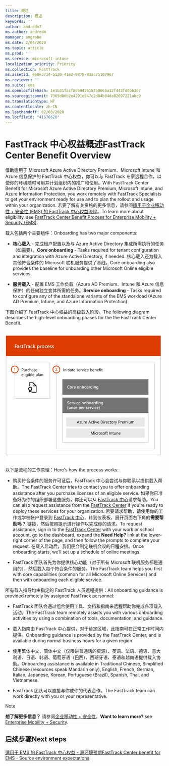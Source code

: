 ```yaml
---
title: 概述
description: 概述
keywords: ''
author: andredm7
ms.author: andredm
manager: angrobe
ms.date: 2/04/2020
ms.topic: article
ms.prod: ''
ms.service: microsoft-intune
localization_priority: Priority
ms.collection: FastTrack
ms.assetid: e60e3714-5120-41e2-9878-83ac75107967
ms.reviewer: ''
ms.suite: ems
ms.openlocfilehash: 1e1b31facf8d69426157a006ba32f443fd0bb3d7
ms.sourcegitcommit: 7365d80b2e4291e547c2d84b94da02697221abc9
ms.translationtype: HT
ms.contentlocale: zh-CN
ms.lasthandoff: 02/03/2020
ms.locfileid: "41676620"
---
```

# <a name="fasttrack-center-benefit-overview"></a><span data-ttu-id="a02c6-103">FastTrack 中心权益概述</span><span class="sxs-lookup"><span data-stu-id="a02c6-103">FastTrack Center Benefit Overview</span></span>

<span data-ttu-id="a02c6-104">借助适用于 Microsoft Azure Active Directory Premium、Microsoft Intune 和 Azure 信息保护的 FastTrack 中心权益，你可以与 FastTrack 专家远程合作，以使你的环境随时可用并计划组织内的推广和使用。</span><span class="sxs-lookup"><span data-stu-id="a02c6-104">With FastTrack Center Benefit for Microsoft Azure Active Directory Premium, Microsoft Intune, and Azure Information Protection, you work remotely with FastTrack Specialists to get your environment ready for use and to plan the rollout and usage within your organization.</span></span> <span data-ttu-id="a02c6-105">若要了解有关资格的更多信息，请参阅[适用于企业移动性 + 安全性 (EMS) 的 FastTrack 中心权益流程](EMS-fasttrack-process.md)。</span><span class="sxs-lookup"><span data-stu-id="a02c6-105">To learn more about eligibility, see [FastTrack Center Benefit Process for Enterprise Mobility + Security (EMS)](EMS-fasttrack-process.md).</span></span>

<span data-ttu-id="a02c6-106">载入包括两个主要组件：</span><span class="sxs-lookup"><span data-stu-id="a02c6-106">Onboarding has two major components:</span></span>

-   <span data-ttu-id="a02c6-107">**核心载入** - 完成租户配置以及与 Azure Active Directory 集成所需执行的任务（如需要）。</span><span class="sxs-lookup"><span data-stu-id="a02c6-107">**Core onboarding** - Tasks required for tenant configuration and integration with Azure Active Directory, if needed.</span></span> <span data-ttu-id="a02c6-108">核心载入还为载入其他符合条件的 Microsoft 联机服务提供了基线。</span><span class="sxs-lookup"><span data-stu-id="a02c6-108">Core onboarding also provides the baseline for onboarding other Microsoft Online eligible services.</span></span>

-   <span data-ttu-id="a02c6-109">**服务载入** - 配置 EMS 工作负载（Azure AD Premium、Intune 和 Azure 信息保护）的任何独立变体所需的任务。</span><span class="sxs-lookup"><span data-stu-id="a02c6-109">**Service onboarding** - Tasks required to configure any of the standalone variants of the EMS workload (Azure AD Premium, Intune, and Azure Information Protection).</span></span>

<span data-ttu-id="a02c6-110">下图介绍了 FastTrack 中心权益的高级载入阶段。</span><span class="sxs-lookup"><span data-stu-id="a02c6-110">The following diagram describes the high-level onboarding phases for the the FastTrack Center Benefit.</span></span>

![使用 FastTrack 中心权益的高级载入阶段](./media/ft-onboarding-process.png)

<span data-ttu-id="a02c6-112">以下是流程的工作原理：</span><span class="sxs-lookup"><span data-stu-id="a02c6-112">Here's how the process works:</span></span>

- <span data-ttu-id="a02c6-113">购买符合条件的服务许可证后，FastTrack 中心会尝试与你联系以提供载入帮助。</span><span class="sxs-lookup"><span data-stu-id="a02c6-113">The FastTrack Center tries to contact you to offer onboarding assistance after you purchase licenses of an eligible service.</span></span> <span data-ttu-id="a02c6-114">如果你已准备好为你的组织部署这些服务，你还可以从 [FastTrack 中心](https://go.microsoft.com/fwlink/?linkid=780698)请求帮助。</span><span class="sxs-lookup"><span data-stu-id="a02c6-114">You can also request assistance from the [FastTrack Center](https://go.microsoft.com/fwlink/?linkid=780698) if you're ready to deploy these services for your organization.</span></span> <span data-ttu-id="a02c6-115">若要请求帮助，请使用你的工作或学校帐户登录到 [FastTrack 中心](https://go.microsoft.com/fwlink/?linkid=780698)，转到仪表板，展开页面右下角的**需要帮助吗？** 链接，然后按照提示进行操作以完成你的请求。</span><span class="sxs-lookup"><span data-stu-id="a02c6-115">To request assistance, sign in to the [FastTrack Center](https://go.microsoft.com/fwlink/?linkid=780698) with your work or school account, go to the dashboard, expand the **Need Help?** link at the lower-right corner of the page, and then follow the prompts to complete your request.</span></span> <span data-ttu-id="a02c6-116">在载入启动后，我们便会制定联机会议的日程安排。</span><span class="sxs-lookup"><span data-stu-id="a02c6-116">Once onboarding starts, we’ll set up a schedule of online meetings.</span></span>

-   <span data-ttu-id="a02c6-117">FastTrack 团队首先为你提供核心功能（对于所有 Microsoft 联机服务都是通用的），然后载入每个符合条件的服务。</span><span class="sxs-lookup"><span data-stu-id="a02c6-117">The FastTrack team helps you first with core capabilities (common for all Microsoft Online Services) and then with onboarding each eligible service.</span></span>

<span data-ttu-id="a02c6-118">所有载入指导均由指定的 FastTrack 人员远程提供：</span><span class="sxs-lookup"><span data-stu-id="a02c6-118">All onboarding guidance is provided remotely by assigned FastTrack personnel:</span></span>

-   <span data-ttu-id="a02c6-119">FastTrack 团队会通过组合使用工具、文档和指南来远程帮助你完成各项载入活动。</span><span class="sxs-lookup"><span data-stu-id="a02c6-119">The FastTrack team remotely assists you with various onboarding activities by using a combination of tools, documentation, and guidance.</span></span>

-   <span data-ttu-id="a02c6-120">载入指南由 FastTrack 中心提供，对于给定区域，此指南可在正常工作时间内提供。</span><span class="sxs-lookup"><span data-stu-id="a02c6-120">Onboarding guidance is provided by the FastTrack Center, and is available during normal business hours for a given region.</span></span>

-   <span data-ttu-id="a02c6-121">使用繁体中文、简体中文（仅限讲普通话的资源）、英语、法语、德语、意大利语、日语、韩语、葡萄牙语（巴西）、西班牙语、泰语和越南语提供载入协助。</span><span class="sxs-lookup"><span data-stu-id="a02c6-121">Onboarding assistance is available in Traditional Chinese, Simplified Chinese (resources speak Mandarin only), English, French, German, Italian, Japanese, Korean, Portuguese (Brazil), Spanish, Thai, and Vietnamese.</span></span>

-   <span data-ttu-id="a02c6-122">FastTrack 团队可以直接与你或你的代表合作。</span><span class="sxs-lookup"><span data-stu-id="a02c6-122">The FastTrack team can work directly with you or your representative.</span></span>

> [!NOTE]
> <span data-ttu-id="a02c6-123">**想了解更多信息？** 请参阅[企业移动性 + 安全性](https://www.microsoft.com/cloud-platform/enterprise-mobility)。</span><span class="sxs-lookup"><span data-stu-id="a02c6-123">**Want to learn more?** see [Enterprise Mobility + Security](https://www.microsoft.com/cloud-platform/enterprise-mobility).</span></span>

## <a name="next-steps"></a><span data-ttu-id="a02c6-124">后续步骤</span><span class="sxs-lookup"><span data-stu-id="a02c6-124">Next steps</span></span>

[<span data-ttu-id="a02c6-125">适用于 EMS 的 FastTrack 中心权益 - 源环境预期</span><span class="sxs-lookup"><span data-stu-id="a02c6-125">FastTrack Center benefit for EMS - Source environment expectations</span></span>](EMS-source-environment-expectations.md)

